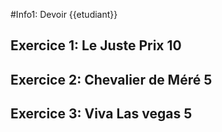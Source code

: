 #Info1: Devoir {{etudiant}}

## Exercice 1: Le Juste Prix 10
 
## Exercice 2: Chevalier de Méré 5

## Exercice 3: Viva Las vegas 5

